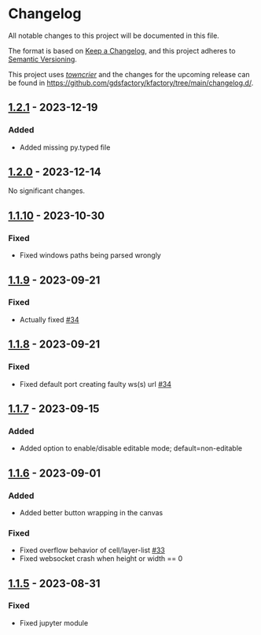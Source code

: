 # Changelog

All notable changes to this project will be documented in this file.

The format is based on [Keep a Changelog](https://keepachangelog.com/en/1.0.0/), and this project adheres to [Semantic Versioning](https://semver.org/spec/v2.0.0.html).

This project uses [*towncrier*](https://towncrier.readthedocs.io/) and the changes for the upcoming release can be found in <https://github.com/gdsfactory/kfactory/tree/main/changelog.d/>.

<!-- towncrier release notes start -->

## [1.2.1](https://github.com/gdsfactory/kweb/tree/1.2.1) - 2023-12-19


### Added

- Added missing py.typed file 

## [1.2.0](https://github.com/gdsfactory/kweb/tree/1.2.0) - 2023-12-14

No significant changes.


## [1.1.10](https://github.com/gdsfactory/kweb/tree/1.1.10) - 2023-10-30


### Fixed

- Fixed windows paths being parsed wrongly 

## [1.1.9](https://github.com/gdsfactory/kweb/tree/1.1.9) - 2023-09-21


### Fixed

- Actually fixed [#34](https://github.com/gdsfactory/kweb/issues/34)


## [1.1.8](https://github.com/gdsfactory/kweb/tree/1.1.8) - 2023-09-21


### Fixed

- Fixed default port creating faulty ws(s) url [#34](https://github.com/gdsfactory/kweb/issues/34)


## [1.1.7](https://github.com/gdsfactory/kweb/tree/1.1.7) - 2023-09-15


### Added

- Added option to enable/disable editable mode; default=non-editable


## [1.1.6](https://github.com/gdsfactory/kweb/tree/1.1.6) - 2023-09-01


### Added

- Added better button wrapping in the canvas 


### Fixed

- Fixed overflow behavior of cell/layer-list [#33](https://github.com/gdsfactory/kweb/issues/33)
- Fixed websocket crash when height or width == 0


## [1.1.5](https://github.com/gdsfactory/kweb/tree/1.1.5) - 2023-08-31


### Fixed

- Fixed jupyter module
